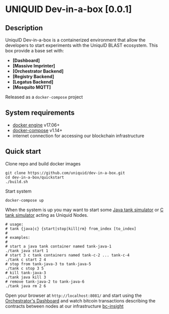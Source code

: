 UNIQUID  Dev-in-a-box [0.0.1]
====================
Description
------------


UniquID Dev-in-a-box is a containerized environment that allow the developers to start experiments with the UniquID BLAST ecosystem.
This box provide a base set with:

* **[Dashboard]**
* **[Massive Imprinter]**
* **[Orchestrator Backend]**
* **[Registry Backend]**
* **[Legatus Backend]**
* **[Mosquito MQTT]**

Released as a `docker-compose` project

System requirements
-------------------
- [docker engine](https://docs.docker.com/engine/installation/) v17.06+
- [docker-compose](https://docs.docker.com/compose/install/) v1.14+
- internet connection for accessing our blockchain infrastructure

Quick start
-----------

Clone repo and build docker images
```
git clone https://github.com/uniquid/dev-in-a-box.git
cd dev-in-a-box/quickstart
./build.sh
```
Start system
```
docker-compose up
```
When the system is up you may want to start some [Java tank simulator](https://github.com/uniquid/tank-java) or [C tank simulator](https://github.com/uniquid/tank-c) acting as Uniquid Nodes.
```
# usage:
# tank {java|c} {start|stop|kill|rm} from_index [to_index]
#
# examples:
#
# start a java tank container named tank-java-1
./tank java start 1
# start 3 c tank containers named tank-c-2 ... tank-c-4
./tank c start 2 4
# stop from tank-java-3 to tank-java-5
./tank c stop 3 5
# kill tank-java-3
./tank java kill 3
# remove tank-java-2 to tank-java-6
./tank java rm 2 6
```

Open your browser at `http://localhost:8081/` and start using the [Orchestrator's Dashboard](https://github.com/uniquid/orchestrator) and watch bitcoin transactions describing the contracts between nodes at our infrastructure [bc-insight](http://52.167.211.151:3001/insight)
